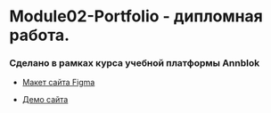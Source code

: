 # Module02-Portfolio - дипломная работа.

### Сделано в рамках курса учебной платформы Annblok

* [Макет сайта Figma](https://www.figma.com/file/14O7Pt4umh2Xq7wkGOWD3k/portfolio?node-id=2%3A0)

* [Демо сайта](https://den7466.github.io/Module02-Portfolio/dist/)